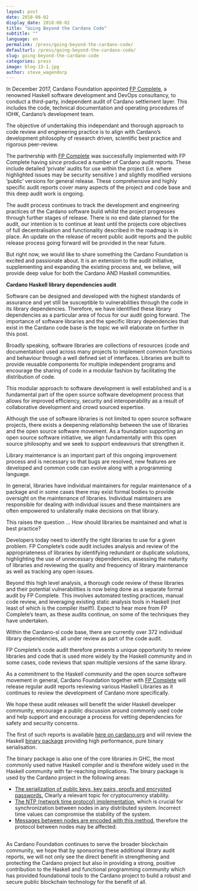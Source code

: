 ```yaml
---
layout: post
date: 2018-08-02
display_date: 2018-08-02
title: "Going Beyond the Cardano Code"
subtitle: ""
language: en
permalink: /press/going-beyond-the-cardano-code/
defaulturl: /press/going-beyond-the-cardano-code/
slug: going-beyond-the-cardano-code
categories: press
image: blog-13-1.jpg
author: steve_wagendorp
---
```


In December 2017, Cardano Foundation appointed [FP Complete](https://www.fpcomplete.com/), a renowned Haskell software development and DevOps consultancy, to conduct a third-party, independent audit of Cardano settlement layer.<!--break--> This includes the code, technical documentation and operating procedures of IOHK, Cardano’s development team.

The objective of undertaking this independant and thorough approach to code review and engineering practice is to align with Cardano’s development philosophy of research driven, scientific best practice and rigorous peer-review.

The partnership with [FP Complete](https://www.fpcomplete.com/) was successfully implemented with FP Complete having since produced a number of Cardano audit reports. These include detailed ‘private’ audits for use within the project (i.e. where highlighted issues may be security sensitive ) and slightly modified versions ‘public’ versions for general release. These comprehensive and highly specific audit reports cover many aspects of the project and code base and this deep audit work is ongoing.

The audit process continues to track the development and engineering practices of the Cardano software build whilst the project progresses through further stages of release. There is no end date planned for the audit, our intention is to continue at least until the projects core objectives of full decentralisation and functionality described in the roadmap is in place. An update on the release of recent public audit reports and the public release process going forward will be provided in the near future.

But right now, we would like to share something the Cardano Foundation is excited and passionate about. It is an extension to the audit initiative, supplementing and expanding the existing process and, we believe, will provide deep value for both the Cardano AND Haskell communities.

<p style="font-weight: bold;">Cardano Haskell library dependencies audit</p>

Software can be designed and developed with the highest standards of assurance and yet still be susceptible to vulnerabilities through the code in its library dependencies. Therefore, we have identified these library dependencies as a particular area of focus for our audit going forward. The importance of software libraries and the specific library dependencies that exist in the Cardano code base is the topic we will elaborate on further in this post.

Broadly speaking, software libraries are collections of resources (code and documentation) used across many projects to implement common functions and behaviour through a well defined set of interfaces. Libraries are built to provide reusable components for multiple independent programs and encourage the sharing of code in a modular fashion by facilitating the distribution of code.

This modular approach to software development is well established and is a fundamental part of the open source software development process that allows for improved efficiency, security and interoperability as a result of collaborative development and crowd sourced expertise.

Although the use of software libraries is not limited to open source software projects, there exists a deepening relationship between the use of libraries and the open source software movement. As a foundation supporting an open source software initiative, we align fundamentally with this open source philosophy and we seek to support endeavours that strengthen it.

Library maintenance is an important part of this ongoing improvement process and is necessary so that bugs are resolved, new features are developed and common code can evolve along with a programming language.

In general, libraries have individual maintainers for regular maintenance of a package and in some cases there may exist formal bodies to provide oversight on the maintenance of libraries. Individual maintainers are responsible for dealing with individual issues and these maintainers are often empowered to unilaterally make decisions on that library.

This raises the question … How should libraries be maintained and what is best practice?

Developers today need to identify the right libraries to use for a given problem. FP Complete’s code audit includes analysis and review of the appropriateness of libraries by identifying redundant or duplicate solutions, highlighting the use of unnecessary dependencies, assessing the maturity of libraries and reviewing the quality and frequency of library maintenance as well as tracking any open issues.

Beyond this high level analysis, a thorough code review of these libraries and their potential vulnerabilities is now being done as a separate formal audit by FP Complete. This involves automated testing practices, manual code review, and leveraging existing static analysis tools in Haskell (not least of which is the compiler itself!). Expect to hear more from FP Complete’s team, as these audits continue, on some of the techniques they have undertaken.

Within the Cardano-sl code base, there are currently over 372 individual library dependencies, all under review as part of the code audit.

FP Complete’s code audit therefore presents a unique opportunity to review libraries and code that is used more widely by the Haskell community and in some cases, code reviews that span multiple versions of the same library.

As a commitment to the Haskell community and the open source software movement in general, Cardano Foundation together with [FP Complete](https://www.fpcomplete.com/) will release regular audit reports reviewing various Haskell Libraries as it continues to review the development of Cardano more specifically.

We hope these audit releases will benefit the wider Haskell developer community, encourage a public discussion around commonly used code and help support and encourage a process for vetting dependencies for safety and security concerns.

The first of such reports is available [here on cardano.org](https://www.cardano.org/en/haskell-library-reports/) and will review the Haskell [binary package](https://github.com/kolmodin/binary) providing high performance, pure binary serialisation.

The binary package is also one of the core libraries in GHC, the most commonly used native Haskell compiler and is therefore widely used in the Haskell community with far-reaching implications. The binary package is used by the Cardano project in the following areas:

<ul style="margin-bottom: 30px;">
  <li><a href="https://github.com/input-output-hk/cardano-sl/blob/7da7cd82cb1db2a1cb4de961b05e2459d4066131/crypto/Pos/Crypto/Orphans.hs#L69..L108">The serialization of public keys, key pairs, proofs and encrypted passwords.</a> Clearly a relevant topic for cryptocurrency stability.</li>
  <li><a href="https://github.com/input-output-hk/cardano-sl/blob/7da7cd82cb1db2a1cb4de961b05e2459d4066131/networking/src/Ntp/Packet.hs#L55..L76">The NTP (network time protocol) implementation</a>, which is crucial for synchronization between nodes in any distributed system. Incorrect time values can compromise the stability of the system.</li>
  <li><a href="https://github.com/input-output-hk/cardano-sl/blob/7da7cd82cb1db2a1cb4de961b05e2459d4066131/networking/src/Node/Message/Class.hs#L38">Messages between nodes are encoded with this method</a>, therefore the protocol between nodes may be affected.</li>
</ul>

As Cardano Foundation continues to serve the broader blockchain community, we hope that by sponsoring these additional library audit reports, we will not only see the direct benefit in strengthening and protecting the Cardano project but also in providing a strong, positive contribution to the Haskell and functional programming community which has provided foundational tools to the Cardano project to build a robust and secure public blockchain technology for the benefit of all.
